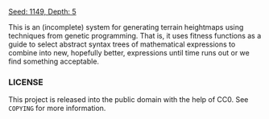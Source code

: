 [Seed: 1149, Depth: 5](exp-1149_5.png "Seed: 1149, Depth: 5")

This is an (incomplete) system for generating
terrain heightmaps using techniques from genetic programming. That is,
it uses fitness functions as a guide to select abstract syntax trees
of mathematical expressions to combine into new, hopefully better,
expressions until time runs out or we find something acceptable.

### LICENSE
This project is released into the public domain with the help of CC0. 
See `COPYING` for more information.
